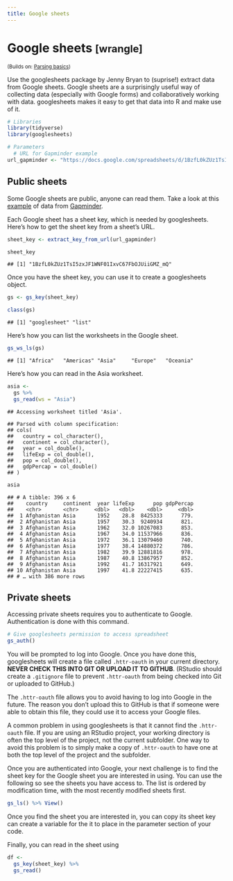 ```yaml
---
title: Google sheets
---
```


<!-- Generated automatically from googlesheets.yml. Do not edit by hand -->

# Google sheets <small class='wrangle'>[wrangle]</small>
<small>(Builds on: [Parsing basics](parse-basics.md))</small>


Use the googlesheets package by Jenny Bryan to (suprise\!) extract data
from Google sheets. Google sheets are a surprisingly useful way of
collecting data (especially with Google forms) and collaboratively
working with data. googlesheets makes it easy to get that data into R
and make use of it.

``` r
# Libraries
library(tidyverse)
library(googlesheets)

# Parameters
  # URL for Gapminder example
url_gapminder <- "https://docs.google.com/spreadsheets/d/1BzfL0kZUz1TsI5zxJF1WNF01IxvC67FbOJUiiGMZ_mQ/"
```

## Public sheets

Some Google sheets are public, anyone can read them. Take a look at this
[example](https://docs.google.com/spreadsheets/d/1BzfL0kZUz1TsI5zxJF1WNF01IxvC67FbOJUiiGMZ_mQ/)
of data from [Gapminder](https://www.gapminder.org/).

Each Google sheet has a sheet key, which is needed by googlesheets.
Here’s how to get the sheet key from a sheet’s URL.

``` r
sheet_key <- extract_key_from_url(url_gapminder)

sheet_key
```

    ## [1] "1BzfL0kZUz1TsI5zxJF1WNF01IxvC67FbOJUiiGMZ_mQ"

Once you have the sheet key, you can use it to create a googlesheets
object.

``` r
gs <- gs_key(sheet_key)

class(gs)
```

    ## [1] "googlesheet" "list"

Here’s how you can list the worksheets in the Google sheet.

``` r
gs_ws_ls(gs)
```

    ## [1] "Africa"   "Americas" "Asia"     "Europe"   "Oceania"

Here’s how you can read in the Asia worksheet.

``` r
asia <- 
  gs %>% 
  gs_read(ws = "Asia")
```

    ## Accessing worksheet titled 'Asia'.

    ## Parsed with column specification:
    ## cols(
    ##   country = col_character(),
    ##   continent = col_character(),
    ##   year = col_double(),
    ##   lifeExp = col_double(),
    ##   pop = col_double(),
    ##   gdpPercap = col_double()
    ## )

``` r
asia
```

    ## # A tibble: 396 x 6
    ##    country     continent  year lifeExp      pop gdpPercap
    ##    <chr>       <chr>     <dbl>   <dbl>    <dbl>     <dbl>
    ##  1 Afghanistan Asia       1952    28.8  8425333      779.
    ##  2 Afghanistan Asia       1957    30.3  9240934      821.
    ##  3 Afghanistan Asia       1962    32.0 10267083      853.
    ##  4 Afghanistan Asia       1967    34.0 11537966      836.
    ##  5 Afghanistan Asia       1972    36.1 13079460      740.
    ##  6 Afghanistan Asia       1977    38.4 14880372      786.
    ##  7 Afghanistan Asia       1982    39.9 12881816      978.
    ##  8 Afghanistan Asia       1987    40.8 13867957      852.
    ##  9 Afghanistan Asia       1992    41.7 16317921      649.
    ## 10 Afghanistan Asia       1997    41.8 22227415      635.
    ## # … with 386 more rows

## Private sheets

Accessing private sheets requires you to authenticate to Google.
Authentication is done with this command.

``` r
# Give googlesheets permission to access spreadsheet
gs_auth()
```

You will be prompted to log into Google. Once you have done this,
googlesheets will create a file called `.httr-oauth` in your current
directory. **NEVER CHECK THIS INTO GIT OR UPLOAD IT TO GITHUB**.
(RStudio should create a `.gitignore` file to prevent `.httr-oauth` from
being checked into Git or uploaded to GitHub.)

The `.httr-oauth` file allows you to avoid having to log into Google in
the future. The reason you don’t upload this to GitHub is that if
someone were able to obtain this file, they could use it to access your
Google files.

A common problem in using googlesheets is that it cannot find the
`.httr-oauth` file. If you are using an RStudio project, your working
directory is often the top level of the project, not the current
subfolder. One way to avoid this problem is to simply make a copy of
`.httr-oauth` to have one at both the top level of the project and the
subfolder.

Once you are authenticated into Google, your next challenge is to find
the sheet key for the Google sheet you are interested in using. You can
use the following so see the sheets you have access to. The list is
ordered by modification time, with the most recently modified sheets
first.

``` r
gs_ls() %>% View()
```

Once you find the sheet you are interested in, you can copy its sheet
key can create a variable for the it to place in the parameter section
of your code.

Finally, you can read in the sheet using

``` r
df <- 
  gs_key(sheet_key) %>%
  gs_read()
```

